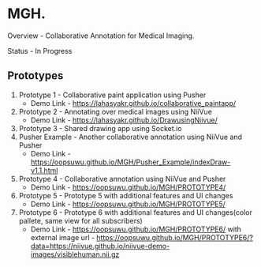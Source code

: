 # MGH.

Overview - Collaborative Annotation for Medical Imaging.

Status - In Progress

## Prototypes
  1. Prototype 1 - Collaborative paint application using Pusher
       * Demo Link - https://lahasyakr.github.io/collaborative_paintapp/
  2. Prototype 2 - Annotating over medical images using NiiVue
       * Demo Link - https://lahasyakr.github.io/DrawusingNiivue/
  3. Prototype 3 - Shared drawing app using Socket.io
  4. Pusher Example - Another collaborative annotation using NiiVue and Pusher
        * Demo Link - https://oopsuwu.github.io/MGH/Pusher_Example/indexDraw-v1.1.html
  5. Prototype 4 - Collaborative annotation using NiiVue and Pusher
        * Demo Link - https://oopsuwu.github.io/MGH/PROTOTYPE4/
  6. Prototype 5 - Prototype 5 with additional features and UI changes
        * Demo Link - https://oopsuwu.github.io/MGH/PROTOTYPE5/
  7. Prototype 6 - Prototype 6 with additional features and UI changes(color pallete, same view for all subscribers)
        * Demo Link - https://oopsuwu.github.io/MGH/PROTOTYPE6/
         with external image url - https://oopsuwu.github.io/MGH/PROTOTYPE6/?data=https://niivue.github.io/niivue-demo-images/visiblehuman.nii.gz
